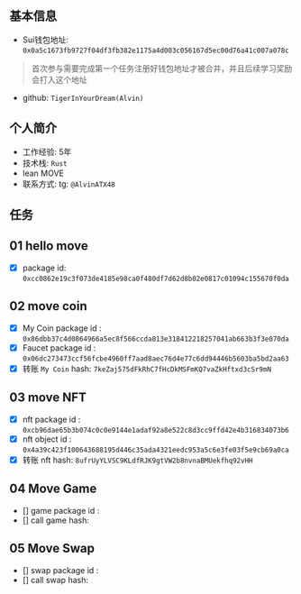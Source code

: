 ## 基本信息
- Sui钱包地址: `0x0a5c1673fb9727f04df3fb382e1175a4d003c056167d5ec00d76a41c007a078c`
> 首次参与需要完成第一个任务注册好钱包地址才被合并，并且后续学习奖励会打入这个地址
- github: `TigerInYourDream(Alvin)`

## 个人简介
- 工作经验: 5年
- 技术栈: `Rust`
- lean MOVE
- 联系方式: tg: `@AlvinATX48` 

## 任务

##   01 hello move  
- [x] package id:  `0xcc0862e19c3f073de4185e98ca0f480df7d62d8b02e0817c01094c155670f0da`

##   02 move coin
- [x] My Coin package id : `0x86dbb37c4d0864966a5ec8f566ccda813e318412218257041ab663b3f3e070da`
- [x] Faucet package id : `0x06dc273473ccf56fcbe4960ff7aad8aec76d4e77c6dd94446b5603ba5bd2aa63`
- [x] 转账 `My Coin` hash: `7keZaj575dFkRhC7fHcDkMSFmKQ7vaZkHftxd3cSr9mN`

##   03 move NFT
- [x] nft package id : `0xcb96dae65b3b074c0c0e9144e1adaf92a8e522c8d3cc9ffd42e4b316834073b6`
- [x] nft object id : `0x4a39c423f100643688195d446c35ada4321eedc953a5c6e3fe03f5e9cb69a0ca`
- [x] 转账 nft  hash: `8ufrUyYLVSC9KLdfRJK9gtVW2b8nvnaBMUekfhq92vHH`

##   04 Move Game
- [] game package id :
- [] call game hash:

##   05 Move Swap
- [] swap package id :
- [] call swap hash:
